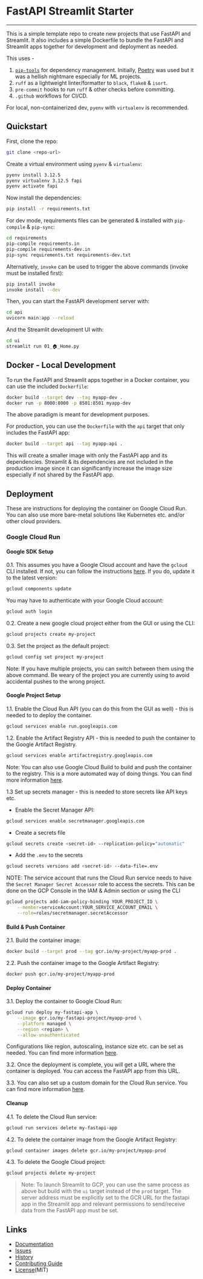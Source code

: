 # FastAPI Streamlit Starter

---

This is a simple template repo to create new projects that use FastAPI and Streamlit.
It also includes a simple Dockerfile to bundle the FastAPI and Streamlit apps together for development and deployment as needed.

This uses -
1. [`pip-tools`](https://github.com/jazzband/pip-tools) for dependency management. Initially, [Poetry](https://python-poetry.org/) was used but it was a hellish nightmare especially for ML projects.
2. `ruff` as a lightweight linter/formatter to `black`, `flake8` & `isort`.
3. `pre-commit` hooks to run `ruff` & other checks before committing.
4. `.github` workflows for CI/CD.

For local, non-containerized dev, `pyenv` with `virtualenv` is recommended.

## Quickstart

First, clone the repo:

```bash
git clone <repo-url>
```

Create a virtual environment using `pyenv` & `virtualenv`:

```bash
pyenv install 3.12.5
pyenv virtualenv 3.12.5 fapi
pyenv activate fapi
```

Now install the dependencies:

```bash
pip install -r requirements.txt
```

For dev mode, requirements files can be generated & installed with `pip-compile` & `pip-sync`:

```bash
cd requirements
pip-compile requirements.in
pip-compile requirements-dev.in
pip-sync requirements.txt requirements-dev.txt
```

Alternatively, `invoke` can be used to trigger the above commands (invoke must be installed first):

```bash
pip install invoke
invoke install --dev
```

Then, you can start the FastAPI development server with:

```bash
cd api
uvicorn main:app --reload
```

And the Streamlit development UI with:

```bash
cd ui
streamlit run 01_🏠_Home.py
```

## Docker - Local Development

To run the FastAPI and Streamlit apps together in a Docker container, you can use the included `Dockerfile`:

```bash
docker build --target dev --tag myapp-dev .
docker run -p 8000:8000 -p 8501:8501 myapp-dev
```

The above paradigm is meant for development purposes.

For production, you can use the `Dockerfile` with the `api` target that only includes the FastAPI app:

```bash
docker build --target api --tag myapp-api .
```

This will create a smaller image with only the FastAPI app and its dependencies. Streamlit & its dependencies are not included in the production image since it can significantly increase the image size especially if not shared by the FastAPI app.

## Deployment

These are instructions for deploying the container on Google Cloud Run.
You can also use more bare-metal solutions like Kubernetes etc. and/or other cloud providers.

### Google Cloud Run


#### Google SDK Setup

0.1. This assumes you have a Google Cloud account and have the `gcloud` CLI installed.
If not, you can follow the instructions [here](https://cloud.google.com/sdk/docs/install).
If you do, update it to the latest version:

```bash
gcloud components update
```

You may have to authenticate with your Google Cloud account:

```bash
gcloud auth login
```

0.2. Create a new google cloud project either from the GUI or using the CLI:

```bash
gcloud projects create my-project
```

0.3. Set the project as the default project:

```bash
gcloud config set project my-project
```

Note: If you have multiple projects, you can switch between them using the above command. Be weary of the project you are currently using to avoid accidental pushes to the wrong project.


#### Google Project Setup

1.1. Enable the Cloud Run API (you can do this from the GUI as well) - this is needed to to deploy the container.

```bash
gcloud services enable run.googleapis.com
```

1.2. Enable the Artifact Registry API - this is needed to push the container to the Google Artifact Registry.

```bash
gcloud services enable artifactregistry.googleapis.com
```

Note: You can also use Google Cloud Build to build and push the container to the registry. This is a more automated way of doing things. You can find more information [here](https://cloud.google.com/cloud-build/docs/quickstart-docker).


1.3 Set up secrets manager - this is needed to store secrets like API keys etc.

- Enable the Secret Manager API:
```bash
gcloud services enable secretmanager.googleapis.com
```

- Create a secrets file
```bash
gcloud secrets create <secret-id> --replication-policy="automatic"
```

- Add the `.env` to the secrets
```bash
gcloud secrets versions add <secret-id> --data-file=.env
```

NOTE: The service account that runs the Cloud Run service needs to have the `Secret Manager Secret Accessor` role to access the secrets. This can be done on the GCP Console in the IAM & Admin section or using the CLI

```bash
gcloud projects add-iam-policy-binding YOUR_PROJECT_ID \
    --member=serviceAccount:YOUR_SERVICE_ACCOUNT_EMAIL \
    --role=roles/secretmanager.secretAccessor
```

#### Build & Push Container

2.1. Build the container image:

```bash
docker build --target prod --tag gcr.io/my-project/myapp-prod .
```

2.2. Push the container image to the Google Artifact Registry:

```bash
docker push gcr.io/my-project/myapp-prod
```

#### Deploy Container

3.1. Deploy the container to Google Cloud Run:

```bash
gcloud run deploy my-fastapi-app \
    --image gcr.io/my-fastapi-project/myapp-prod \
    --platform managed \
    --region <region> \
    --allow-unauthenticated
```

Configurations like region, autoscaling, instance size etc. can be set as needed. You can find more information [here](https://cloud.google.com/sdk/gcloud/reference/run/deploy).

3.2. Once the deployment is complete, you will get a URL where the container is deployed. You can access the FastAPI app from this URL.

3.3. You can also set up a custom domain for the Cloud Run service. You can find more information [here](https://cloud.google.com/run/docs/mapping-custom-domains).

#### Cleanup

4.1. To delete the Cloud Run service:

```bash
gcloud run services delete my-fastapi-app
```

4.2. To delete the container image from the Google Artifact Registry:

```bash
gcloud container images delete gcr.io/my-project/myapp-prod
```

4.3. To delete the Google Cloud project:

```bash
gcloud projects delete my-project
```

> Note: To launch Streamlit to GCP, you can use the same process as above but build with the `ui` target instead of the `prod` target. The server address must be explicitly set to the GCR URL for the fastapi app in the Streamlit app and relevant permissions to send/receive data from the FastAPI app must be set.

## Links

- [Documentation](docs/index.md)
- [Issues](https://github.com/hayabhay/fastapi-streamlit-starter/issues)
- [History](docs/history.md)
- [Contributing Guide](docs/contributing.md)
- [License](LICENSE)(MIT)

